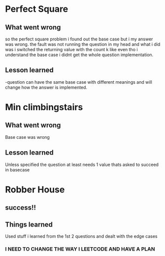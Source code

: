 # Perfect Square
## What went wrong
so the perfect square problem i found out the base case but i my answer was wrong.
the fault was not running the question in my head and what i did was i switched the returning value with the count  k
like even tho i understand the base case i didnt get the whole question implementation.
## Lesson learned
-question can have the same base case with different meanings and will change how the answer is implemented.
# Min climbingstairs
## What went wrong
Base case was wrong
## Lesson learned
Unless specified the question at least needs 1 value thats asked to succeed in basecase

# Robber House
## success!!
## Things learned
Used stuff i learned from the 1st 2 questions and dealt with the edge cases

### I NEED TO CHANGE THE WAY I LEETCODE AND HAVE A PLAN 
